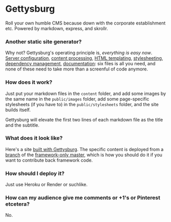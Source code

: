 Gettysburg
==========

Roll your own humble CMS because down with the corporate establishment etc.
Powered by markdown, express, and skrollr.

### Another static site generator?

Why not? Gettysburg's operating principle is, _everything is easy now_. 
[Server configuration](https://github.com/shackbarth/gettysburg/blob/master/app.js),
[content processing](https://github.com/shackbarth/gettysburg/blob/master/lib/process_content.js), 
[HTML templating](https://github.com/shackbarth/gettysburg/blob/master/views/content.ejs), 
[stylesheeting](https://github.com/shackbarth/gettysburg/blob/master/public/stylesheets/style.styl), 
[dependency management](https://github.com/shackbarth/gettysburg/blob/master/package.json),
[documentation](https://github.com/shackbarth/gettysburg/blob/master/README.md): 
six files is all you need, and none of these need to take more than a screenful of code anymore.

### How does it work?

Just put your markdown files in the `content` folder, and add some images by
the same name in the `public/images` folder, add some page-specific stylesheets (if you have to) 
in the `public/stylesheets` folder, and the site builds itself.

Gettysburg will elevate the first two lines of each markdown file as the title and the subtitle.

### What does it look like?

Here's a site [built with Gettysburg](https://shackbarth-gettysburg.onrender.com/). The specific content 
is deployed from a [branch](https://github.com/shackbarth/gettysburg/tree/shackbarth) of the
[framework-only master](https://github.com/shackbarth/gettysburg), 
which is how you should do it if you want to contribute back framework
code.

### How should I deploy it?

Just use Heroku or Render or suchlike.

### How can my audience give me comments or +1's or Pinterest etcetera?

No.
